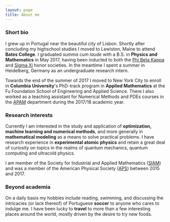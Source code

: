 ```yaml
---
layout: page
title: About me
---
```


### Short bio

I grew up in Portugal near the beautiful city of Lisbon. Shortly after concluding my highschool studies I moved to Lewiston, Maine to attend **Bates College**. I graduated *summa cum laude* with a B.S. in **Physics and Mathematics** in May 2017, having been inducted to both the [Phi Beta Kappa](https://www.pbk.org/ "The Phi Beta Kappa Society webpage") and [Sigma Xi](https://www.sigmaxi.org/ "Sigma Xi webpage") honor societies. In the meantime I spent a summer in Heidelberg, Germany as an undergraduate research intern.

Towards the end of the summer of 2017 I moved to New York City to enroll in **Columbia University**'s PhD-track program in **Applied Mathematics** at the Fu Foundation School of Engineering and Applied Science. There I also worked as a teaching assistant for Numerical Methods and PDEs courses in the [APAM](http://apam.columbia.edu/ "APAM department webpage") department during the 2017/18 academic year.

### Research interests

Currently I am interested in the study and application of **optimization, machine learning and numerical methods**, and more generally in **mathematical modeling** as a means to solve practical problems. I have research experience in **experimental atomic physics** and retain a great deal of curiosity on topics in the realms of quantum mechanics, quantum computing and ultracold physics. 

I am member of the Society for Industrial and Applied Mathematics ([SIAM](https://www.siam.org/ "SIAM webpage")) and was a member of the American Physical Society ([APS](https://www.aps.org/ "APS webpage")) between 2015 and 2017.

### Beyond academia

On a daily basis my hobbies include reading, swimming, and discussing the intricacies (or lack thereof) of Portuguese **soccer** to anyone who cares to indulge me. I have been lucky to **travel** to more than a few interesting places around the world, mostly driven by the desire to try new foods.

